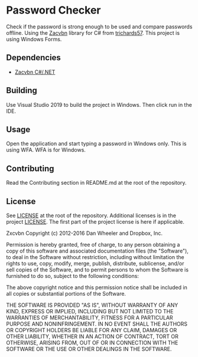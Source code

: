 # Password Checker

Check if the password is strong enough to be used and compare passwords offline. Using the [Zacvbn](https://github.com/dropbox/zxcvbn) library for C# from [trichards57](https://github.com/trichards57/zxcvbn-cs). This project is using Windows Forms.

## Dependencies

- [Zacvbn C#/.NET](https://github.com/trichards57/zxcvbn-cs)

## Building

Use Visual Studio 2019 to build the project in Windows. Then click run in the IDE.

## Usage

Open the application and start typing a password in Windows only.
This is using WFA. WFA is for Windows.

## Contributing

Read the Contributing section in README.md at the root of the repository.

## License

See [LICENSE](../../LICENSE) at the root of the repository. Additional licenses is in the project [LICENSE](./LICENSE).
The first part of the project license is here if applicable.

Zxcvbn
Copyright (c) 2012-2016 Dan Wheeler and Dropbox, Inc.

Permission is hereby granted, free of charge, to any person obtaining
a copy of this software and associated documentation files (the
"Software"), to deal in the Software without restriction, including
without limitation the rights to use, copy, modify, merge, publish,
distribute, sublicense, and/or sell copies of the Software, and to
permit persons to whom the Software is furnished to do so, subject to
the following conditions:

The above copyright notice and this permission notice shall be
included in all copies or substantial portions of the Software.

THE SOFTWARE IS PROVIDED "AS IS", WITHOUT WARRANTY OF ANY KIND,
EXPRESS OR IMPLIED, INCLUDING BUT NOT LIMITED TO THE WARRANTIES OF
MERCHANTABILITY, FITNESS FOR A PARTICULAR PURPOSE AND
NONINFRINGEMENT. IN NO EVENT SHALL THE AUTHORS OR COPYRIGHT HOLDERS BE
LIABLE FOR ANY CLAIM, DAMAGES OR OTHER LIABILITY, WHETHER IN AN ACTION
OF CONTRACT, TORT OR OTHERWISE, ARISING FROM, OUT OF OR IN CONNECTION
WITH THE SOFTWARE OR THE USE OR OTHER DEALINGS IN THE SOFTWARE.
